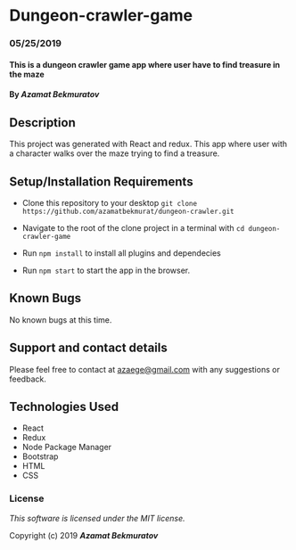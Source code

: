 # Dungeon-crawler-game

### 05/25/2019

#### This is a dungeon crawler game app where user have to find treasure in the maze

#### By _**Azamat Bekmuratov**_

## Description

This project was generated with React and redux. This app where user with a character walks over the maze trying to find a treasure.

## Setup/Installation Requirements

- Clone this repository to your desktop
  `git clone https://github.com/azamatbekmurat/dungeon-crawler.git`

- Navigate to the root of the clone project in a terminal with
  `cd dungeon-crawler-game`

- Run `npm install` to install all plugins and dependecies

- Run `npm start` to start the app in the browser.

## Known Bugs

No known bugs at this time.

## Support and contact details

Please feel free to contact at azaege@gmail.com with any suggestions or feedback.

## Technologies Used

- React
- Redux
- Node Package Manager
- Bootstrap
- HTML
- CSS

### License

_This software is licensed under the MIT license._

Copyright (c) 2019 **_Azamat Bekmuratov_**

